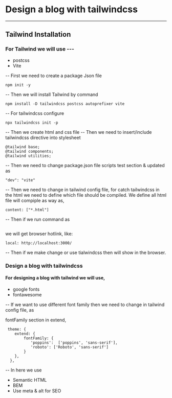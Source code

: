 # Design a blog with tailwindcss
----------

## Tailwind Installation
### For Tailwind we will use ---

* postcss
* Vite 

-- First we need to create a package Json file 
```
npm init -y 
```

-- Then we will install Tailwind by command 
```
npm install -D tailwindcss postcss autoprefixer vite
```

-- For tailwindcss configure
```
npx tailwindcss init -p
```

-- Then we create html and css file
-- Then we need to insert/include tailwindcss directive into stylesheet
```
@tailwind base;
@tailwind components;
@tailwind utilities;
```

-- Then we need to change package.json file scripts test section & updated as
```
"dev": "vite"
```

-- Then we need to change in tailwind config file, for catch tailwindcss in the html we need to define which file should be compiled. We define all html file will compiple as way as, 
```
content: ["*.html"]
```

-- Then if we run command as 
``` npm run dev 
```
we will get browser hotlink, like:
```
local: http://localhost:3000/
```

-- Then if we make change or use tialwindcss then will show in the browser.


### Design a blog with tailwindcss
#### For designing a blog with tailwind we will use, 

* google fonts 
* fontawesome 

-- If we want to use different font family then we need to change in tailwind config file, as

fontFamily section in extend, 

```
 theme: {
    extend: {
        fontFamily: {
           'poppins':  ['poppins', 'sans-serif'],
           'roboto': ['Roboto', 'sans-serif']
        }
    },
  },
```

-- In here we use 
* Semantic HTML
* BEM 
* Use meta & alt for SEO


